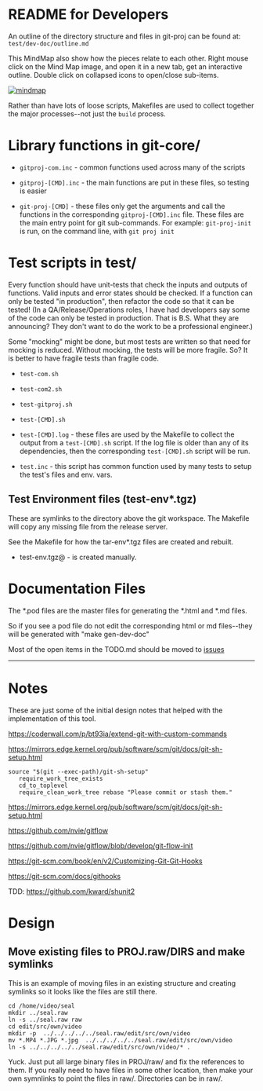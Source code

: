 # README for Developers

An outline of the directory structure and files in git-proj can be
found at: `test/dev-doc/outline.md`

This MindMap also show how the pieces relate to each other. Right
mouse click on the Mind Map image, and open it in a new tab, get an
interactive outline. Double click on collapsed icons to open/close
sub-items.

[![mindmap](https://atlas.mindmup.com/bruceraf/git_proj_organization/thumb.png)](https://atlas.mindmup.com/bruceraf/git_proj_organization/index.html)

Rather than have lots of loose scripts, Makefiles are used to collect
together the major processes--not just the `build` process.

# Library functions in git-core/

* `gitproj-com.inc` - common functions used across many of the scripts

* `gitproj-[CMD].inc` - the main functions are put in these files, so
testing is easier

* `git-proj-[CMD]` - these files only get the arguments and call the
functions in the corresponding `gitproj-[CMD].inc` file. These files
are the main entry point for git sub-commands. For example:
`git-proj-init` is run, on the command line, with `git proj init`

# Test scripts in test/

Every function should have unit-tests that check the inputs and
outputs of functions. Valid inputs and error states should be checked.
If a function can only be tested "in production", then refactor the
code so that it can be tested! (In a QA/Release/Operations roles, I
have had developers say some of the code can only be tested in
production. That is B.S. What they are announcing? They don't want to
do the work to be a professional engineer.)

Some "mocking" might be done, but most tests are written so that need
for mocking is reduced. Without mocking, the tests will be more
fragile.  So? It is better to have fragile tests than fragile code.

* `test-com.sh`
* `test-com2.sh`
* `test-gitproj.sh`
* `test-[CMD].sh`

* `test-[CMD].log` - these files are used by the Makefile to collect the
output from a `test-[CMD].sh` script. If the log file is older than any
of its dependencies, then the corresponding `test-[CMD].sh` script will
be run.

* `test.inc` - this script has common function used by many tests to
setup the test's files and env. vars.

## Test Environment files (test-env*.tgz)

These are symlinks to the directory above the git workspace.
The Makefile will copy any missing file from the release server.

See the Makefile for how the tar-env*.tgz files are created and rebuilt.

* test-env.tgz@ - is created manually.

# Documentation Files

The *.pod files are the master files for generating the *.html and
*.md files.

So if you see a pod file do not edit the corresponding html or md
files--they will be generated with "make gen-dev-doc"

Most of the open items in the TODO.md should be moved to
[issues](https://github.com/TurtleEngr/gitproj/issues)

----------

# Notes

These are just some of the initial design notes that helped with
the implementation of this tool.

https://coderwall.com/p/bt93ia/extend-git-with-custom-commands

https://mirrors.edge.kernel.org/pub/software/scm/git/docs/git-sh-setup.html

    source "$(git --exec-path)/git-sh-setup"
       require_work_tree_exists
       cd_to_toplevel
       require_clean_work_tree rebase "Please commit or stash them."

https://mirrors.edge.kernel.org/pub/software/scm/git/docs/git-sh-setup.html

https://github.com/nvie/gitflow

https://github.com/nvie/gitflow/blob/develop/git-flow-init

https://git-scm.com/book/en/v2/Customizing-Git-Git-Hooks

https://git-scm.com/docs/githooks

TDD: https://github.com/kward/shunit2

# Design

## Move existing files to PROJ.raw/DIRS and make symlinks

This is an example of moving files in an existing structure and
creating symlinks so it looks like the files are still there.

    cd /home/video/seal
    mkdir ../seal.raw
    ln -s ../seal.raw raw
    cd edit/src/own/video
    mkdir -p  ../../../../../seal.raw/edit/src/own/video
    mv *.MP4 *.JPG *.jpg  ../../../../../seal.raw/edit/src/own/video
    ln -s ../../../../../seal.raw/edit/src/own/video/* .

Yuck. Just put all large binary files in PROJ/raw/ and fix the
references to them. If you really need to have files in some other
location, then make your own symnlinks to point the files in
raw/. Directories can be in raw/.

